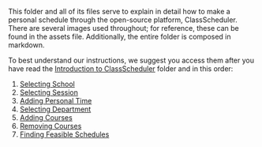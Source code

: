 This folder and all of its files serve to explain in detail how to make a personal schedule through the open-source platform, ClassScheduler. There are several images used throughout; for reference, these can be found in the assets file. Additionally, the entire folder is composed in markdown. 

To best understand our instructions, we suggest you access them after you have read the [Introduction to ClassScheduler](https://github.com/umwrit350sp17/team6/tree/master/teamdocs/DRAFT%201/1-Introduction%20to%20ClassScheduler) folder and in this order:
1. [Selecting School](https://github.com/umwrit350sp17/team6/blob/master/teamdocs/DRAFT%201/2-Using%20ClassScheduler%20to%20Make%20a%20Personal%20Schedule/1-Selecting%20School.md)
2. [Selecting Session](https://github.com/umwrit350sp17/team6/blob/master/teamdocs/DRAFT%201/2-Using%20ClassScheduler%20to%20Make%20a%20Personal%20Schedule/2-Selecting%20Session.md)
3. [Adding Personal Time](https://github.com/umwrit350sp17/team6/blob/master/teamdocs/DRAFT%201/2-Using%20ClassScheduler%20to%20Make%20a%20Personal%20Schedule/3-Adding%20Personal%20Time.md)
4. [Selecting Department](https://github.com/umwrit350sp17/team6/blob/master/teamdocs/DRAFT%201/2-Using%20ClassScheduler%20to%20Make%20a%20Personal%20Schedule/4-Selecting%20Department.md)
5. [Adding Courses](https://github.com/umwrit350sp17/team6/blob/master/teamdocs/DRAFT%201/2-Using%20ClassScheduler%20to%20Make%20a%20Personal%20Schedule/5-Adding%20Courses.md)
6. [Removing Courses](https://github.com/umwrit350sp17/team6/blob/master/teamdocs/DRAFT%201/2-Using%20ClassScheduler%20to%20Make%20a%20Personal%20Schedule/6-Removing%20Courses.md)
7. [Finding Feasible Schedules](https://github.com/umwrit350sp17/team6/blob/master/teamdocs/DRAFT%201/2-Using%20ClassScheduler%20to%20Make%20a%20Personal%20Schedule/7-Finding%20Feasible%20Schedules.md)
